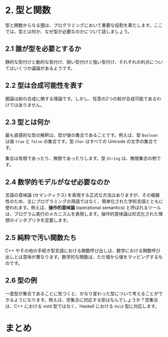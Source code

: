 # 2. 型と関数

型と関数からなる圏は、プログラミングにおいて重要な役割を果たします。ここでは、型とは何か、なぜ型が必要なのかについて話しましょう。

## 2.1 誰が型を必要とするか

静的な型付けと動的な型付け、弱い型付けと強い型付け、それぞれの利点についてはいくつか議論があるようです。

## 2.2 型は合成可能性を表す

圏論は射の合成に関する理論です。しかし、任意の2つの射が合成可能であるわけではありません。

## 2.3 型とは何か

最も直感的な型の解釈は、型が値の集合であることです。例えば、型 `Boolean` は値 `true` と `false` の集合です。型 `Char` はすべての Unicode の文字の集合です。

集合は有限であったり、無限であったりします。型 `String` は、無限集合の例です。

## 2.4 数学的モデルがなぜ必要なのか

言語の意味論 (セマンティクス) を表現する正式な方法はありますが、その複雑性のため、主にプログラミングの用語ではなく、簡単化された学術言語とともに使われます。例えば、**操作的意味論** (operational semantics) と呼ばれるツールは、プログラム実行のメカニズムを表現します。操作的意味論は形式化された理想のインタプリタを定義します。

## 2.5 純粋で汚い関数たち

C++ やその他の手続き型言語における関数呼び出しは、数学における関数呼び出しとは意味が異なります。数学的な関数は、ただ値から値をマッピングするものです。

## 2.6 型の例

一度型が集合であることに気づくと、かなり変わった型について考えることができるようになります。例えば、空集合に対応する型はなんでしょうか？空集合は、C++ における void 型ではなく、Haskell における `Void` 型に対応します。

# まとめ